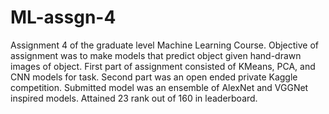 # ML-assgn-4
Assignment 4 of the graduate level Machine Learning Course. Objective of assignment was to make models that predict object given hand-drawn images of object. First part of assignment consisted of KMeans, PCA, and CNN models for task. Second part was an open ended private Kaggle competition. Submitted model was an ensemble of AlexNet and VGGNet inspired models. Attained 23 rank out of 160 in leaderboard.
